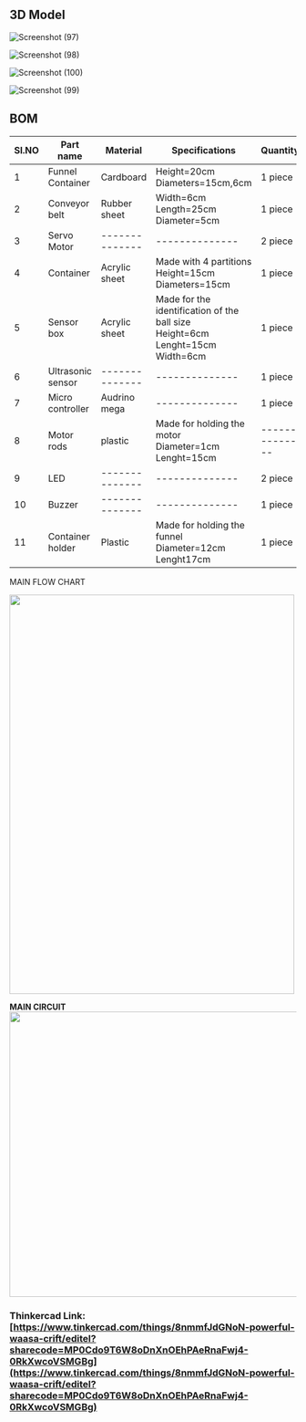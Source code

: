 ## 3D Model
                                     



![Screenshot (97)](https://user-images.githubusercontent.com/83586900/127597574-483bd41a-f00a-4a2d-ac9a-4df5c4a99d1d.png)


![Screenshot (98)](https://user-images.githubusercontent.com/83586900/127597594-1f3f9804-a58c-43ce-aba0-b957488b4f8d.png)


![Screenshot (100)](https://user-images.githubusercontent.com/83586900/127597610-1585b4e0-c03c-4211-9543-bfe55c08b5e6.png)


![Screenshot (99)](https://user-images.githubusercontent.com/83586900/127597624-e6b5b2e9-3935-4c80-94c9-79ef3fab0daf.png)




## BOM
|Sl.NO|Part name|Material|Specifications|Quantity|Weight|
|------|--------|-------------|---------|-------------|----------------|
|1|Funnel Container|Cardboard|Height=20cm<br />Diameters=15cm,6cm|1 piece| 360gm |
|2|Conveyor belt|Rubber sheet|Width=6cm<br />Length=25cm<br />Diameter=5cm<br />|1 piece| 2.2kg |
|3|Servo Motor|--------------  |--------------  |2 piece|140 gm |
|4|Container|Acrylic sheet|Made with 4 partitions<br />Height=15cm<br />Diameters=15cm|1 piece|  800 gm |
|5|Sensor box|Acrylic sheet|Made for the identification of the ball size<br />Height=6cm<br />Lenght=15cm<br />Width=6cm|1 piece |128 gm     |
|6|Ultrasonic sensor|--------------  |--------------  |1 piece |     36gm          |
|7|Micro controller|Audrino mega|--------------   |    1 piece   |   100 gm           |
|8|Motor rods|plastic|Made for holding the motor<br/>Diameter=1cm<br />Lenght=15cm<br/>|--------------|     30gm         |
|9|LED|--------------   |--------------  |2 piece  |   1gm          |       
|10|Buzzer|--------------  |--------------  |1 piece|       1.6gm      | 
|11|Container holder|Plastic|Made for holding the funnel<br />Diameter=12cm<br />Lenght17cm<br /> |1 piece| 30 gm  |    

MAIN FLOW CHART

<img src="https://i.ibb.co/CWjjxXs/Untitled-Diagram-3.jpg" width="500" height="700"><br /> 


**MAIN CIRCUIT**<br />
<img src="https://i.ibb.co/gyMfw81/main-circuit-2.jpg" width="600" height="500"><br />

### Thinkercad Link:[https://www.tinkercad.com/things/8nmmfJdGNoN-powerful-waasa-crift/editel?sharecode=MP0Cdo9T6W8oDnXnOEhPAeRnaFwj4-0RkXwcoVSMGBg](https://www.tinkercad.com/things/8nmmfJdGNoN-powerful-waasa-crift/editel?sharecode=MP0Cdo9T6W8oDnXnOEhPAeRnaFwj4-0RkXwcoVSMGBg)
